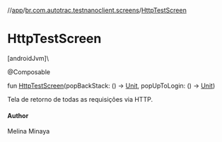 //[app](../../index.md)/[br.com.autotrac.testnanoclient.screens](index.md)/[HttpTestScreen](-http-test-screen.md)

# HttpTestScreen

[androidJvm]\

@Composable

fun [HttpTestScreen](-http-test-screen.md)(popBackStack: () -&gt; [Unit](https://kotlinlang.org/api/latest/jvm/stdlib/kotlin/-unit/index.html), popUpToLogin: () -&gt; [Unit](https://kotlinlang.org/api/latest/jvm/stdlib/kotlin/-unit/index.html))

Tela de retorno de todas as requisições via HTTP.

#### Author

Melina Minaya

